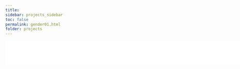 ```yaml
---
title:
sidebar: projects_sidebar
toc: false
permalink: gender01.html
folder: projects
---
```

<html>

<head>
<script>
  function resize(obj) {
    obj.style.height = obj.contentWindow.document.body.scrollHeight + 60 + 'px';
  }
</script>
</head>

<div style="width: 820px; overflow: hidden">
<iframe src="pages/projects/iframe/gender01.html" width="1150"
        frameborder="0" scrolling="no" onload="resize(this)"
        style="position: relative; left: -202px; top: -75px"/>
</div>

</html>
